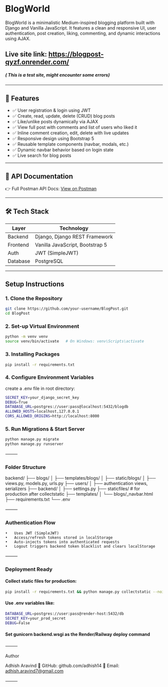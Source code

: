 # BlogWorld

BlogWorld is a minimalistic Medium-inspired blogging platform built with Django and Vanilla JavaScript. It features a clean and responsive UI, user authentication, post creation, liking, commenting, and dynamic interactions using AJAX.

## Live site link: https://blogpost-qyzf.onrender.com/
##### ( This is a test site, might encounter some errors)
---

## 🚀 Features

- ✅ User registration & login using JWT
- ✅ Create, read, update, delete (CRUD) blog posts
- ✅ Like/unlike posts dynamically via AJAX
- ✅ View full post with comments and list of users who liked it
- ✅ Inline comment creation, edit, delete with live updates
- ✅ Responsive design using Bootstrap 5
- ✅ Reusable template components (navbar, modals, etc.)
- ✅ Dynamic navbar behavior based on login state
- ✅ Live search for blog posts

---

## 🔗 API Documentation

👉 Full Postman API Docs: [View on Postman](https://.postman.co/workspace/My-Workspace~8e7b8a38-01f1-4a3d-8da1-2f2a76c9c0f4/collection/12390328-1fa6e1d0-e226-4e51-b795-b5d39e493358?action=share&creator=12390328)  


---

## 🛠️ Tech Stack

| Layer     | Technology                     |
|-----------|--------------------------------|
| Backend   | Django, Django REST Framework  |
| Frontend  | Vanilla JavaScript, Bootstrap 5|
| Auth      | JWT (SimpleJWT)                |
| Database  | PostgreSQL                     |

---

##  Setup Instructions

### 1. Clone the Repository

```bash
git clone https://github.com/your-username/BlogPost.git
cd BlogPost
```

### 2. Set-up Virtual Environment

```bash
python -m venv venv
source venv/bin/activate   # On Windows: venv\Scripts\activate
```

### 3. Installing Packages

```bash
pip install -r requirements.txt
```

### 4. Configure Environment Variables

create a .env file in root directory:
```bash
SECRET_KEY=your_django_secret_key
DEBUG=True
DATABASE_URL=postgres://user:pass@localhost:5432/blogdb
ALLOWED_HOSTS=localhost,127.0.0.1
CORS_ALLOWED_ORIGINS=http://localhost:8000
```

### 5. Run Migrations & Start Server

```bash
python manage.py migrate
python manage.py runserver
```

⸻

### Folder Structure

backend/
├── blogs/
│   ├── templates/blogs/
│   ├── static/blogs/
│   ├── views.py, models.py, urls.py
├── users/
│   ├── authentication views, serializers
├── backend/
│   ├── settings.py
├── staticfiles/               # for production after collectstatic
├── templates/
│   └── blogs/_navbar.html
├── requirements.txt
└── .env


⸻

### Authentication Flow
	•	Uses JWT (SimpleJWT)
	•	Access/refresh tokens stored in localStorage
	•	Auto-injects tokens into authenticated requests
	•	Logout triggers backend token blacklist and clears localStorage

⸻


### Deployment Ready

#### Collect static files for production:
```bash
pip install -r requirements.txt && python manage.py collectstatic --noinput
```
#### Use .env variables like:
```bash
DATABASE_URL=postgres://user:pass@render-host:5432/db
SECRET_KEY=your_prod_secret
DEBUG=False
```
#### Set gunicorn backend.wsgi as the Render/Railway deploy command

⸻

Author

Adhish Aravind
🔗 GitHub: github.com/adhish14
📧 Email: adhish.aravind7@gmail.com

⸻


